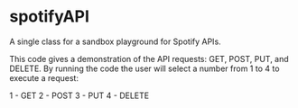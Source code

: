 # spotifyAPI
A single class for a sandbox playground for Spotify APIs.

This code gives a demonstration of the API requests: GET, POST, PUT, and DELETE.
By running the code the user will select a number from 1 to 4 to execute a request:

1 - GET
2 - POST
3 - PUT
4 - DELETE
